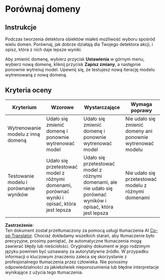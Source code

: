 <!--
CO_OP_TRANSLATOR_METADATA:
{
  "original_hash": "d93ee76fac4c2199973689ecd05baaf9",
  "translation_date": "2025-08-26T06:29:51+00:00",
  "source_file": "5-retail/lessons/1-train-stock-detector/assignment.md",
  "language_code": "pl"
}
-->
# Porównaj domeny

## Instrukcje

Podczas tworzenia detektora obiektów miałeś możliwość wyboru spośród wielu domen. Porównaj, jak dobrze działają dla Twojego detektora akcji, i opisz, która z nich daje lepsze wyniki.

Aby zmienić domenę, wybierz przycisk **Ustawienia** w górnym menu, wybierz nową domenę, kliknij przycisk **Zapisz zmiany**, a następnie ponownie wytrenuj model. Upewnij się, że testujesz nową iterację modelu wytrenowaną z nową domeną.

## Kryteria oceny

| Kryterium | Wzorowe | Wystarczające | Wymaga poprawy |
| --------- | ------- | ------------- | -------------- |
| Wytrenowanie modelu z inną domeną | Udało się zmienić domenę i ponownie wytrenować model | Udało się zmienić domenę i ponownie wytrenować model | Nie udało się zmienić domeny ani ponownie wytrenować modelu |
| Testowanie modelu i porównanie wyników | Udało się przetestować model z różnymi domenami, porównać wyniki i opisać, która jest lepsza | Udało się przetestować model z różnymi domenami, ale nie udało się porównać wyników i opisać, która jest lepsza | Nie udało się przetestować modelu z różnymi domenami |

**Zastrzeżenie**:  
Ten dokument został przetłumaczony za pomocą usługi tłumaczenia AI [Co-op Translator](https://github.com/Azure/co-op-translator). Chociaż dokładamy wszelkich starań, aby tłumaczenie było precyzyjne, prosimy pamiętać, że automatyczne tłumaczenia mogą zawierać błędy lub nieścisłości. Oryginalny dokument w jego rodzimym języku powinien być uznawany za autorytatywne źródło. W przypadku informacji o kluczowym znaczeniu zaleca się skorzystanie z profesjonalnego tłumaczenia przez człowieka. Nie ponosimy odpowiedzialności za jakiekolwiek nieporozumienia lub błędne interpretacje wynikające z użycia tego tłumaczenia.